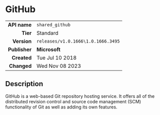 # GitHub
| | |
|-:|-|
|**API name**|`shared_github`|
|**Tier**|Standard|
|**Version**|`releases/v1.0.1666\1.0.1666.3495`|
|**Publisher**|**Microsoft**|
|**Created**|Tue Jul 10 2018|
|**Changed**|Wed Nov 08 2023|

## Description
GitHub is a web-based Git repository hosting service. It offers all of the distributed revision control and source code management (SCM) functionality of Git as well as adding its own features.

